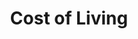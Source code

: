 ---
ep: 155
title: "Cost of Living"
imglink: "https://live.staticflickr.com/65535/50997609723_87c9bf2206_o.jpg"
thumbnail: "https://live.staticflickr.com/65535/50997609723_e3a7b579a1_q.jpg"
alt: >
    A large awl with the Magnus Institute owl on its handle, and blood dripping down the sharp end. In the background there is a circle of earth, with bright points emitting beams of light which converge at the top of the globe. The lights are being drawn towards a woman&#x27;s face; translucent and overlaid on top of a skull, with her eyes closed.
name: "Ashes"
---